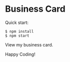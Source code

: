 # Business Card

Quick start:

```
$ npm install
$ npm start
````

View my business card.

Happy Coding!
